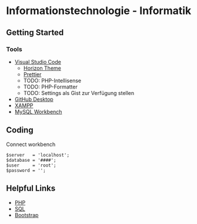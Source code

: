 # Informationstechnologie - Informatik

## Getting Started

### Tools

- [Visual Studio Code](https://code.visualstudio.com/)
  - [Horizon Theme](https://marketplace.visualstudio.com/items?itemName=jolaleye.horizon-theme-vscode)
  - [Prettier](https://marketplace.visualstudio.com/items?itemName=esbenp.prettier-vscode)
  - TODO: PHP-Intellisense
  - TODO: PHP-Formatter
  - TODO: Settings als Gist zur Verfügung stellen
- [GitHub Desktop](https://desktop.github.com/)
- [XAMPP](https://www.apachefriends.org/de/index.html)
- [MySQL Workbench](https://www.mysql.com/products/workbench)

## Coding

Connect workbench

```
$server   = 'localhost';
$database = '####';
$user     = 'root';
$password = '';
```

## Helpful Links

- [PHP](https://www.w3schools.com/php/default.asp)
- [SQL](https://www.w3schools.com/sql/default.asp)
- [Bootstrap](https://www.w3schools.com/bootstrap/default.asp)
